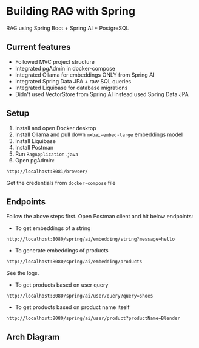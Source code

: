 # Building RAG with Spring 
RAG using Spring Boot + Spring AI + PostgreSQL

## Current features
- Followed MVC project structure
- Integrated pgAdmin in docker-compose
- Integrated Ollama for embeddings ONLY from Spring AI
- Integrated Spring Data JPA + raw SQL queries
- Integrated Liquibase for database migrations
- Didn't used VectorStore from Spring AI instead used Spring Data JPA
  
## Setup
1. Install and open Docker desktop  
2. Install Ollama and pull down `mxbai-embed-large` embeddings model
3. Install Liquibase
4. Install Postman
5. Run `RagApplication.java`
6. Open pgAdmin:

```
http://localhost:8081/browser/
```
Get the credentials from `docker-compose` file

## Endpoints
Follow the above steps first. Open Postman client and hit below endpoints:
- To get embeddings of a string
```
http://localhost:8080/spring/ai/embedding/string?message=hello
```
- To generate embeddings of products
```
http://localhost:8080/spring/ai/embedding/products
```
See the logs. 
- To get products based on user query
```
http://localhost:8080/spring/ai/user/query?query=shoes
```
- To get products based on product name itself
```
http://localhost:8080/spring/ai/user/product?productName=Blender
```

## Arch Diagram
